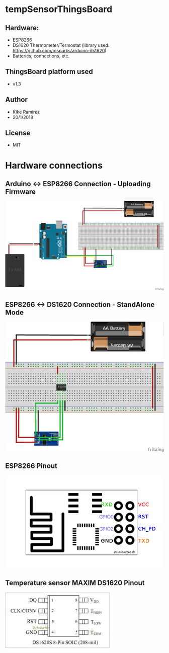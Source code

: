# tempSensorThingsBoard

## Hardware:
* ESP8266
* DS1620 Thermometer/Termostat (library used: https://github.com/msparks/arduino-ds1620)
* Batteries, connections, etc.

## ThingsBoard platform used
* v1.3

## Author
* Kike Ramírez
* 20/1/2018

## License
* MIT

# Hardware connections

## Arduino <-> ESP8266 Connection - Uploading Firmware 
![Firmware Upload Schematics](/images/tempSensorThingsBoard_UploadFirmware_bb.png)

## ESP8266 <-> DS1620 Connection - StandAlone Mode
![StandAlone Mode Schematics](/images/tempSensorThingsBoard_StandAlone_bb.png)

## ESP8266 Pinout
![ESP8266 Pinout](/images/ESP8266-Pinout.png)

## Temperature sensor MAXIM DS1620 Pinout
![DS1620 Pinout](/images/DS1620-Pinout.jpg)

